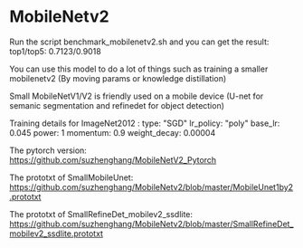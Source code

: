 # MobileNetv2

Run the script benchmark_mobilenetv2.sh and you can get the result: top1/top5: 0.7123/0.9018

You can use this model to do a lot of things such as training a smaller mobilenetv2 (By moving params or knowledge distillation)

Small MobileNetV1/V2 is friendly used on a mobile device (U-net for semanic segmentation and refinedet for object detection)

Training details for ImageNet2012 :
                                   type: "SGD"
                                   lr_policy: "poly"
                                   base_lr: 0.045
                                   power: 1
                                   momentum: 0.9
                                   weight_decay: 0.00004
 
                                  
 The pytorch version: https://github.com/suzhenghang/MobileNetV2_Pytorch
 
 
 The prototxt of SmallMobileUnet: https://github.com/suzhenghang/MobileNetv2/blob/master/MobileUnet1by2.prototxt
 
 The prototxt of SmallRefineDet_mobilev2_ssdlite: https://github.com/suzhenghang/MobileNetv2/blob/master/SmallRefineDet_mobilev2_ssdlite.prototxt
